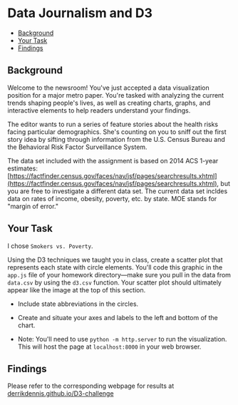 # Data Journalism and D3 <!-- omit in toc -->

- [Background](#background)
- [Your Task](#your-task)
- [Findings](#findings)

## Background

Welcome to the newsroom! You've just accepted a data visualization position for a major metro paper. You're tasked with analyzing the current trends shaping people's lives, as well as creating charts, graphs, and interactive elements to help readers understand your findings.

The editor wants to run a series of feature stories about the health risks facing particular demographics. She's counting on you to sniff out the first story idea by sifting through information from the U.S. Census Bureau and the Behavioral Risk Factor Surveillance System.

The data set included with the assignment is based on 2014 ACS 1-year estimates: [https://factfinder.census.gov/faces/nav/jsf/pages/searchresults.xhtml](https://factfinder.census.gov/faces/nav/jsf/pages/searchresults.xhtml), but you are free to investigate a different data set. The current data set incldes data on rates of income, obesity, poverty, etc. by state. MOE stands for "margin of error."

## Your Task


I chose `Smokers vs. Poverty`.

Using the D3 techniques we taught you in class, create a scatter plot that represents each state with circle elements. You'll code this graphic in the `app.js` file of your homework directory—make sure you pull in the data from `data.csv` by using the `d3.csv` function. Your scatter plot should ultimately appear like the image at the top of this section.

- Include state abbreviations in the circles.

- Create and situate your axes and labels to the left and bottom of the chart.

- Note: You'll need to use `python -m http.server` to run the visualization. This will host the page at `localhost:8000` in your web browser.

## Findings

Please refer to the corresponding webpage for results at [derrikdennis.github.io/D3-challenge](https://derrikdennis.github.io/D3-challenge)

